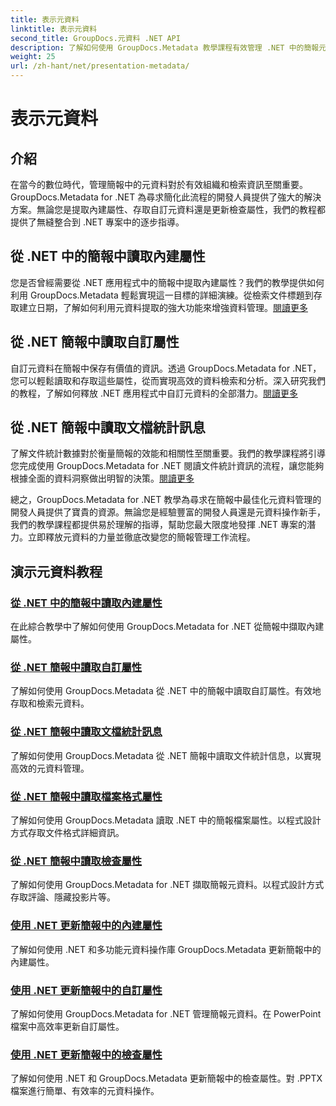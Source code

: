 ```yaml
---
title: 表示元資料
linktitle: 表示元資料
second_title: GroupDocs.元資料 .NET API
description: 了解如何使用 GroupDocs.Metadata 教學課程有效管理 .NET 中的簡報元資料。輕鬆存取內建和自訂屬性。
weight: 25
url: /zh-hant/net/presentation-metadata/
---
```


# 表示元資料

## 介紹

在當今的數位時代，管理簡報中的元資料對於有效組織和檢索資訊至關重要。 GroupDocs.Metadata for .NET 為尋求簡化此流程的開發人員提供了強大的解決方案。無論您是提取內建屬性、存取自訂元資料還是更新檢查屬性，我們的教程都提供了無縫整合到 .NET 專案中的逐步指導。

## 從 .NET 中的簡報中讀取內建屬性

您是否曾經需要從 .NET 應用程式中的簡報中提取內建屬性？我們的教學提供如何利用 GroupDocs.Metadata 輕鬆實現這一目標的詳細演練。從檢索文件標題到存取建立日期，了解如何利用元資料提取的強大功能來增強資料管理。[閱讀更多](./read-built-in-properties-presentations/)

## 從 .NET 簡報中讀取自訂屬性

自訂元資料在簡報中保存有價值的資訊。透過 GroupDocs.Metadata for .NET，您可以輕鬆讀取和存取這些屬性，從而實現高效的資料檢索和分析。深入研究我們的教程，了解如何釋放 .NET 應用程式中自訂元資料的全部潛力。[閱讀更多](./read-custom-properties-presentations/)

## 從 .NET 簡報中讀取文檔統計訊息

了解文件統計數據對於衡量簡報的效能和相關性至關重要。我們的教學課程將引導您完成使用 GroupDocs.Metadata for .NET 閱讀文件統計資訊的流程，讓您能夠根據全面的資料洞察做出明智的決策。[閱讀更多](./read-document-statistics-presentations/)

總之，GroupDocs.Metadata for .NET 教學為尋求在簡報中最佳化元資料管理的開發人員提供了寶貴的資源。無論您是經驗豐富的開發人員還是元資料操作新手，我們的教學課程都提供易於理解的指導，幫助您最大限度地發揮 .NET 專案的潛力。立即釋放元資料的力量並徹底改變您的簡報管理工作流程。

## 演示元資料教程
### [從 .NET 中的簡報中讀取內建屬性](./read-built-in-properties-presentations/)
在此綜合教學中了解如何使用 GroupDocs.Metadata for .NET 從簡報中擷取內建屬性。
### [從 .NET 簡報中讀取自訂屬性](./read-custom-properties-presentations/)
了解如何使用 GroupDocs.Metadata 從 .NET 中的簡報中讀取自訂屬性。有效地存取和檢索元資料。
### [從 .NET 簡報中讀取文檔統計訊息](./read-document-statistics-presentations/)
了解如何使用 GroupDocs.Metadata 從 .NET 簡報中讀取文件統計信息，以實現高效的元資料管理。
### [從 .NET 簡報中讀取檔案格式屬性](./read-file-format-properties-presentations/)
了解如何使用 GroupDocs.Metadata 讀取 .NET 中的簡報檔案屬性。以程式設計方式存取文件格式詳細資訊。
### [從 .NET 簡報中讀取檢查屬性](./read-inspection-properties-presentations/)
了解如何使用 GroupDocs.Metadata for .NET 擷取簡報元資料。以程式設計方式存取評論、隱藏投影片等。
### [使用 .NET 更新簡報中的內建屬性](./update-built-in-properties-presentations/)
了解如何使用 .NET 和多功能元資料操作庫 GroupDocs.Metadata 更新簡報中的內建屬性。
### [使用 .NET 更新簡報中的自訂屬性](./update-custom-properties-presentations/)
了解如何使用 GroupDocs.Metadata for .NET 管理簡報元資料。在 PowerPoint 檔案中高效率更新自訂屬性。
### [使用 .NET 更新簡報中的檢查屬性](./update-inspection-properties-presentations/)
了解如何使用 .NET 和 GroupDocs.Metadata 更新簡報中的檢查屬性。對 .PPTX 檔案進行簡單、有效率的元資料操作。